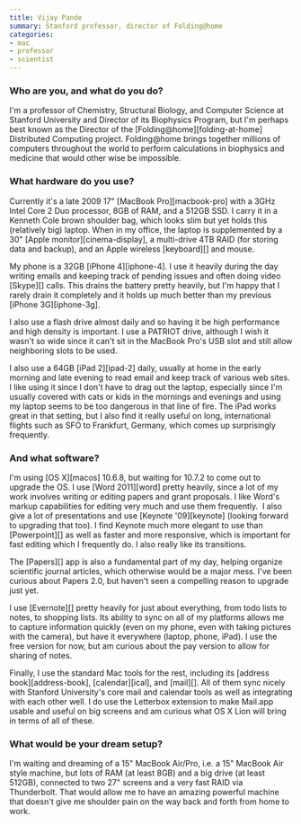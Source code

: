 ```yaml
---
title: Vijay Pande
summary: Stanford professor, director of Folding@home
categories:
- mac
- professor
- scientist
---
```


### Who are you, and what do you do?

I'm a professor of Chemistry, Structural Biology, and Computer Science at Stanford University and Director of its Biophysics Program, but I'm perhaps best known as the Director of the [Folding@home][folding-at-home] Distributed Computing project. Folding@home brings together millions of computers throughout the world to perform calculations in biophysics and medicine that would other wise be impossible.

### What hardware do you use?

Currently it's a late 2009 17" [MacBook Pro][macbook-pro] with a 3GHz Intel Core 2 Duo processor, 8GB of RAM, and a 512GB SSD. I carry it in a Kenneth Cole brown shoulder bag, which looks slim but yet holds this (relatively big) laptop. When in my office, the laptop is supplemented by a 30" [Apple monitor][cinema-display], a multi-drive 4TB RAID (for storing data and backup), and an Apple wireless [keyboard][] and mouse.

My phone is a 32GB [iPhone 4][iphone-4]. I use it heavily during the day writing emails and keeping track of pending issues and often doing video [Skype][] calls. This drains the battery pretty heavily, but I'm happy that I rarely drain it completely and it holds up much better than my previous [iPhone 3G][iphone-3g].

I also use a flash drive almost daily and so having it be high performance and high density is important. I use a PATRIOT drive, although I wish it wasn't so wide since it can't sit in the MacBook Pro's USB slot and still allow neighboring slots to be used.

I also use a 64GB [iPad 2][ipad-2] daily, usually at home in the early morning and late evening to read email and keep track of various web sites. I like using it since I don't have to drag out the laptop, especially since I'm usually covered with cats or kids in the mornings and evenings and using my laptop seems to be too dangerous in that line of fire. The iPad works great in that setting, but I also find it really useful on long, international flights such as SFO to Frankfurt, Germany, which comes up surprisingly frequently.

### And what software?

I'm using [OS X][macos] 10.6.8, but waiting for 10.7.2 to come out to upgrade the OS. I use [Word 2011][word] pretty heavily, since a lot of my work involves writing or editing papers and grant proposals. I like Word's markup capabilities for editing very much and use them frequently.
 I also give a lot of presentations and use [Keynote '09][keynote] (looking forward to upgrading that too). I find Keynote much more elegant to use than [Powerpoint][] as well as faster and more responsive, which is important for fast editing which I frequently do. I also really like its transitions.

The [Papers][] app is also a fundamental part of my day, helping organize scientific journal articles, which otherwise would be a major mess. I've been curious about Papers 2.0, but haven't seen a compelling reason to upgrade just yet.

I use [Evernote][] pretty heavily for just about everything, from todo lists to notes, to shopping lists. Its ability to sync on all of my platforms allows me to capture information quickly (even on my phone, even with taking pictures with the camera), but have it everywhere (laptop, phone, iPad). I use the free version for now, but am curious about the pay version to allow for sharing of notes.

Finally, I use the standard Mac tools for the rest, including its [address book][address-book], [calendar][ical], and [mail][]. All of them sync nicely with Stanford University's core mail and calendar tools as well as integrating with each other well. I do use the Letterbox extension to make Mail.app usable and useful on big screens and am curious what OS X Lion will bring in terms of all of these.

### What would be your dream setup?

I'm waiting and dreaming of a 15" MacBook Air/Pro, i.e. a 15" MacBook Air style machine, but lots of RAM (at least 8GB) and a big drive (at least 512GB), connected to two 27" screens and a very fast RAID via Thunderbolt. That would allow me to have an amazing powerful machine that doesn't give me shoulder pain on the way back and forth from home to work.